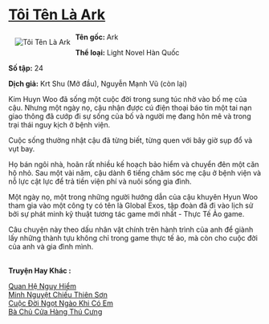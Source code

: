 <a href="https://utruyen.com/toi-ten-la-ark/16030/" title="Tôi Tên Là Ark"><h1>Tôi Tên Là Ark</h1></a><div style="display:table"><img align="right" style="float: left; padding: 10px;" src="https://utruyen.com/images/story/200x260/toi-ten-la-ark.jpg" alt="Tôi Tên Là Ark"><b>Tên gốc: </b>Ark<p></p><b>Thể loại:</b> Light Novel Hàn Quốc<p></p><b>Số tập:</b> 24<p></p><b>Dịch giả:</b> Krt Shu (<b></b>Mở đầu), Nguyễn Mạnh Vũ (còn lại)<p></p>Kim Huyn Woo đã sống một cuộc đời trong sung túc nhờ vào bố mẹ của cậu. Nhưng một ngày nọ, cậu nhận được cú điện thoại báo tin một tai nạn giao thông đã cướp đi sự sống của bố và người mẹ đang hôn mê và trong trại thái nguy kịch ở bệnh viện.<p></p><p></p>Cuộc sống thường nhật cậu đã từng biết, từng quen với bây giờ sụp đổ và vụt bay.<p></p><p></p>Họ bán ngôi nhà, hoãn rất nhiều kế hoạch bảo hiểm và chuyển đên một căn hộ nhỏ. Sau một vài năm, cậu dành 6 tiếng chăm sóc mẹ cậu ở bệnh viện và nỗ lực cật lực để trả tiền viện phí và nuôi sống gia đình.<p></p><p></p>Một ngày nọ, một trong những người hướng dẫn của cậu khuyên Hyun Woo tham gia vào một công ty có tên là Global Exos, tập đoàn đã đi vào lịch sử bởi sự phát minh kỹ thuật tương tác game mới nhất - Thực Tế Ảo game.<p></p><p></p>Câu chuyện này theo dấu nhân vật chính trên hành trình của anh để giành lấy những thành tựu không chỉ trong game thực tế ảo, mà còn cho cuộc đời của anh và gia đình mình.</div><p><br><b>Truyện Hay Khác :</b></p><a href="https://utruyen.com/quan-he-nguy-hiem/16840/" alt="Quan Hệ Nguy Hiểm">Quan Hệ Nguy Hiểm</a><br/><a href="https://dammy2019.blogspot.com/2019/11/minh-nguyet-chieu-thien-son.html" alt="Minh Nguyệt Chiếu Thiên Sơn">Minh Nguyệt Chiếu Thiên Sơn</a><br/><a href="https://truyenngontinhay.wordpress.com/2019/10/03/cuoc-doi-ngot-ngao-khi-co-em/" alt="Cuộc Đời Ngọt Ngào Khi Có Em">Cuộc Đời Ngọt Ngào Khi Có Em</a><br/><a href="https://www.wattpad.com/story/207310398-b%C3%A0-ch%E1%BB%A7-c%E1%BB%ADa-h%C3%A0ng-th%C3%BA-c%C6%B0ng" alt="Bà Chủ Cửa Hàng Thú Cưng">Bà Chủ Cửa Hàng Thú Cưng</a><br/>